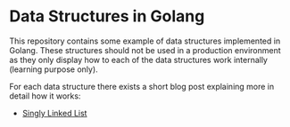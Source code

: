 # Data Structures in Golang

This repository contains some example of data structures implemented in Golang.
These structures should not be used in a production environment as they
only display how to each of the data structures work internally (learning purpose only).

For each data structure there exists a short blog post explaining more in detail how it works:
- [Singly Linked List](https://mgood.ch/posts/2020/10/singly-linked-list-in-go/)
